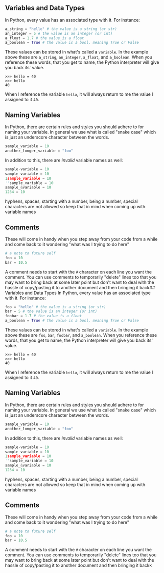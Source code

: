 ## Variables and Data Types
In Python, every value has an associated type with it. For instance:

```python
a_string = "hello" # the value is a string (or str)
an_integer = 5 # the value is an integer (or int)
a_float = 1.7 # the value is a float
a_boolean = True # the value is a bool, meaning True or False
```

These values can be stored in what's called a `variable`. In the example above these are `a_string`, `an_integer`, `a_float`, and `a_boolean`. When you reference these words, that you get to name, the Python interpreter will give you back its' value.

```shell
>>> hello = 40
>>> hello
40
```

When I reference the variable `hello`, it will always return to me the value I assigned to it `40`.

## Naming Variables
In Python, there are certain rules and styles you should adhere to for naming your variable. In general we use what is called "snake case" which is just an underscore character between the words.

```python
sample_variable = 10
another_longer_variable = "foo"
```

In addition to this, there are *invalid* variable names as well: 

```python
sample-variable = 10
sample variable = 10
1sample_variable = 10
''sample_variable = 10 
sample_&variable = 10
1234 = 10
```

hyphens, spaces, starting with a number, being a number, special characters are not allowed so keep that in mind when coming up with variable names

## Comments
These will come in handy when you step away from your code from a while and come back to it wondering "what was I trying to do here"

```python
# a note to future self
foo = 10
bar = 10.5
```

A comment needs to start with the `#` character on each line you want the comment. You can use comments to temporarily "delete" lines too that you may want to bring back at some later point but don't want to deal with the hassle of copy/pasting it to another document and then bringing it back## Variables and Data Types
In Python, every value has an associated type with it. For instance:

```python
foo = "hello" # the value is a string (or str)
bar = 5 # the value is an integer (or int)
foobar = 1.7 # the value is a float
a_boolean = True # the value is a bool, meaning True or False
```

These values can be stored in what's called a `variable`. In the example above these are `foo`, `bar`, `foobar`, and `a_boolean`. When you reference these words, that you get to name, the Python interpreter will give you back its' value.

```shell
>>> hello = 40
>>> hello
40
```

When I reference the variable `hello`, it will always return to me the value I assigned to it `40`.

## Naming Variables
In Python, there are certain rules and styles you should adhere to for naming your variable. In general we use what is called "snake case" which is just an underscore character between the words.

```python
sample_variable = 10
another_longer_variable = "foo"
```

In addition to this, there are *invalid* variable names as well: 

```python
sample-variable = 10
sample variable = 10
1sample_variable = 10
''sample_variable = 10 
sample_&variable = 10
1234 = 10
```

hyphens, spaces, starting with a number, being a number, special characters are not allowed so keep that in mind when coming up with variable names

## Comments
These will come in handy when you step away from your code from a while and come back to it wondering "what was I trying to do here"

```python
# a note to future self
foo = 10
bar = 10.5
```

A comment needs to start with the `#` character on each line you want the comment. You can use comments to temporarily "delete" lines too that you may want to bring back at some later point but don't want to deal with the hassle of copy/pasting it to another document and then bringing it backk